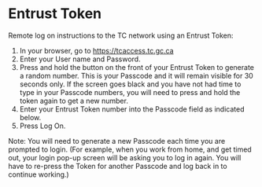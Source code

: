 
# Entrust Token #

Remote log on instructions to the TC network using an Entrust Token:
1. In your browser, go to https://tcaccess.tc.gc.ca
2. Enter your User name and Password.
3. Press and hold the button on the front of your Entrust Token to generate a random number.  This is your Passcode and it will remain visible for 30 seconds only. If the screen goes black and you have not had time to type in your Passcode numbers, you will need to press and hold the token again to get a new number.
4. Enter your Entrust Token number into the Passcode field as indicated below. 
5. Press Log On.

Note: You will need to generate a new Passcode each time you are prompted to login.  (For example, when you work from home, and get timed out, your login pop-up screen will be asking you to log in again.  You will have to re-press the Token for another Passcode and log back in to continue working.)
